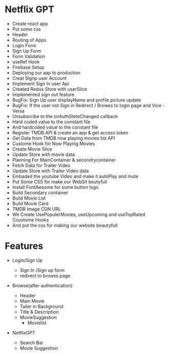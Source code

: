 # Netflix GPT

- Create react app
- Put some css
- Header
- Routing of Apps
- Login Form
- Sign Up Form
- Form Validation
- useRef Hook
- Firebase Setup
- Deploying our aap to production
- Creat Signp user Account
- Implement Sign In user Api
- Created Redux Store with userSlice
- Implemented sign out feature
- BugFix: Sign Up user displayName and profile picture update
- BugFix: If the user not Sign in Redirect / Browes to login page and Vice - Versa
- Unsubscribe to the onAuthSteteChanged callback
- Hard coded value to the constant file
- And hardcoded value to the constant file
- Register TMDB API & create an app & get access token
- Get Data from TMDB now playing movies list API
- Custome Hook for Now Playing Movies
- Create Movie Slice
- Update Store with movie data
- Planning For MainContainer & secondrycontainer
- Fetch Data for Trailer Video
- Update Store with Trailer Video data
- Embaded the youtube Video and make it autoPlay and mute
- Put Some CSS for make our WebSit beutyfull
- Install FontAwsome for some button logo
- Build Secondary container
- Build Movie List
- Build Movie Card
- TMDB Image CDN URL
- We Create UsePopulerMovies, useUpcoming and useTopRated Coustome Hooks
- And put the css for making our website beautyfull

# Features
- Login/Sign Up
    - Sign In /Sign up form
    - redirect to browes page


- Browse(after authentication)
    - Header
    - Main Movie
    - Tailer in Background
    - Title & Description
    - MovieSuggestion
        - Movielist

- NetflixGPT
    - Search Bar
    - Movie Suggestion